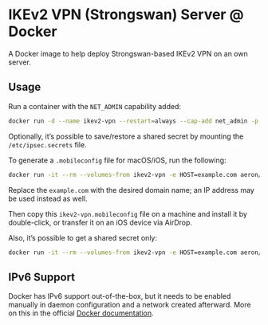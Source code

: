# IKEv2 VPN (Strongswan) Server @ Docker

A Docker image to help deploy Strongswan-based IKEv2 VPN on an own server.

## Usage

Run a container with the `NET_ADMIN` capability added:

```sh
docker run -d --name ikev2-vpn --restart=always --cap-add net_admin -p 500:500/udp -p 4500:4500/udp aeron/ikev2-strongswan-vpn:latest
```

Optionally, it’s possible to save/restore a shared secret by mounting the `/etc/ipsec.secrets` file.

To generate a `.mobileconfig` file for macOS/iOS, run the following:

```sh
docker run -it --rm --volumes-from ikev2-vpn -e HOST=example.com aeron/ikev2-strongswan-vpn:latest profile > ikev2-vpn.mobileconfig
```

Replace the `example.com` with the desired domain name; an IP address may be used instead as well.

Then copy this `ikev2-vpn.mobileconfig` file on a machine and install it by double-click, or transfer it on an iOS device via AirDrop.

Also, it’s possible to get a shared secret only:

```sh
docker run -it --rm --volumes-from ikev2-vpn -e HOST=example.com aeron/ikev2-strongswan-vpn:latest secret
```

## IPv6 Support

Docker has IPv6 support out-of-the-box, but it needs to be enabled manually in daemon configuration and a network created afterward. More on this in the official [Docker documentation](https://docs.docker.com/config/daemon/ipv6/).
